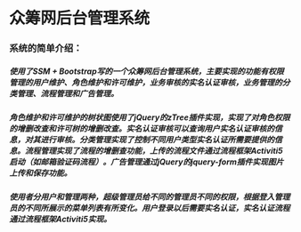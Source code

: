 # 众筹网后台管理系统

### 系统的简单介绍：

##### 使用了SSM + Bootstrap写的一个众筹网后台管理系统，主要实现的功能有权限管理的用户维护、角色维护和许可维护，业务审核的实名认证审核，业务管理的分类管理、流程管理和广告管理。

##### 

##### 角色维护和许可维护的树状图使用了jQuery的zTree插件实现，实现了对角色权限的增删改查和许可树的增删改查。实名认证审核可以查询用户实名认证审核的信息，对其进行审核。分类管理实现了控制不同用户类型实名认证所需要提供的信息。流程管理实现了流程的增删查功能，上传的流程文件通过流程框架Activiti5启动（如邮箱验证码流程）。广告管理通过jQuery的jquery-form插件实现图片上传和保存功能。

##### 

##### 使用者分用户和管理两种，超级管理员给不同的管理员不同的权限，根据登入管理员的不同所展示的菜单列表有所变化。用户登录以后需要实名认证，实名认证流程通过流程框架Activiti5实现。
